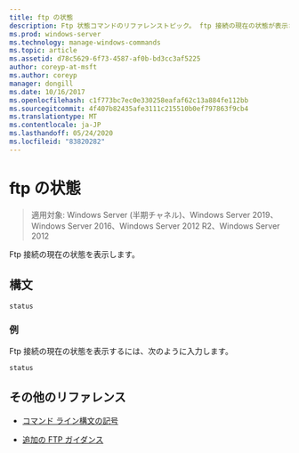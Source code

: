```yaml
---
title: ftp の状態
description: Ftp 状態コマンドのリファレンストピック。 ftp 接続の現在の状態が表示されます。
ms.prod: windows-server
ms.technology: manage-windows-commands
ms.topic: article
ms.assetid: d78c5629-6f73-4587-af0b-bd3cc3af5225
author: coreyp-at-msft
ms.author: coreyp
manager: dongill
ms.date: 10/16/2017
ms.openlocfilehash: c1f773bc7ec0e330258eafaf62c13a884fe112bb
ms.sourcegitcommit: 4f407b82435afe3111c215510b0ef797863f9cb4
ms.translationtype: MT
ms.contentlocale: ja-JP
ms.lasthandoff: 05/24/2020
ms.locfileid: "83820282"
---
```

# <a name="ftp-status"></a>ftp の状態

> 適用対象: Windows Server (半期チャネル)、Windows Server 2019、Windows Server 2016、Windows Server 2012 R2、Windows Server 2012

Ftp 接続の現在の状態を表示します。

## <a name="syntax"></a>構文

```
status
```

### <a name="examples"></a>例

Ftp 接続の現在の状態を表示するには、次のように入力します。

```
status
```

## <a name="additional-references"></a>その他のリファレンス

- [コマンド ライン構文の記号](command-line-syntax-key.md)

- [追加の FTP ガイダンス](https://docs.microsoft.com/previous-versions/orphan-topics/ws.10/cc756013(v=ws.10))
